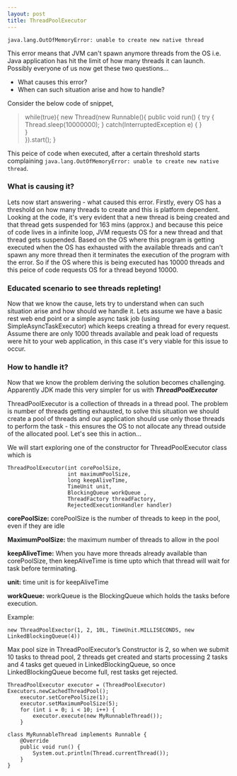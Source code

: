 ```yaml
---
layout: post
title: ThreadPoolExecutor
---
```


`java.lang.OutOfMemoryError: unable to create new native thread`

This error means that JVM can't spawn anymore threads from the OS i.e. Java application has hit the limit of how many threads it can launch. Possibly everyone of us now get these two questions...

* What causes this error?
* When can such situation arise and how to handle?

Consider the below code of snippet,

>	while(true){
	    new Thread(new Runnable(){
        	public void run() {
            	try {
                		Thread.sleep(10000000);
            	} catch(InterruptedException e) { 
            	}        
        	}        	 
	    }).start();
	}
>

This peice of code when executed, after a certain threshold starts complaining  `java.lang.OutOfMemoryError: unable to create new native thread`.

### What is causing it?

Lets now start answering - what caused this error. Firstly, every OS has a threshold on how many threads to create and this is platform dependent. Looking at the code, it's very evident that a new thread is being created and that thread gets suspended for 163 mins (approx.) and because this peice of code lives in a infinite loop, JVM requests OS for a new thread and that thread gets suspended. Based on the OS where this program is getting executed when the OS has exhausted with the available threads and can't spawn any more thread then it terminates the execution of the program with the error. So if the OS where this is being executed has 10000 threads and this peice of code requests OS for a thread beyond 10000.

### Educated scenario to see threads repleting!

Now that we know the cause, lets try to understand when can such situation arise and how should we handle it. Lets assume we have a basic rest web end point or a simple async task job (using SimpleAsyncTaskExecutor) which keeps creating a thread for every request. Assume there are only 1000 threads available and peak load of requests were hit to your web application, in this case it's very viable for this issue to occur.

### How to handle it?

Now that we know the problem deriving the solution becomes challenging. Apparently JDK made this very simpler for us with _**ThreadPoolExecutor**_

ThreadPoolExecutor is a collection of threads in a thread pool. The problem is number of threads getting exhausted, to solve this situation we should create a pool of threads and our application should use only those threads to perform the task - this ensures the OS to not allocate any thread outside of the allocated pool. Let's see this in action...

We will start exploring one of the constructor for ThreadPoolExecutor class which is

>	
	ThreadPoolExecutor(int corePoolSize,
                       int maximumPoolSize,
                       long keepAliveTime,
                       TimeUnit unit,
                       BlockingQueue workQueue ,
                       ThreadFactory threadFactory,
                       RejectedExecutionHandler handler)

**corePoolSize:** corePoolSize is the number of threads to keep in the pool, even if they are idle

**MaximumPoolSize:** the maximum number of threads to allow in the pool

**keepAliveTime:** When you have more threads already available than corePoolSize, then keepAliveTime is time upto which that thread will wait for task before terminating.

**unit:** time unit is for keepAliveTime

**workQueue:** workQueue is the BlockingQueue which holds the tasks before execution.

Example: 

>	
	new ThreadPoolExector(1, 2, 10L, TimeUnit.MILLISECONDS, new LinkedBlockingQueue(4))

Max pool size in ThreadPoolExecutor’s Constructor is 2, so when we submit 10 tasks to thread pool, 2 threads get created and starts processing 2 tasks and 4 tasks get queued in LinkedBlockingQueue, so once LinkedBlockingQueue become full, rest tasks get rejected.

>	
	ThreadPoolExecutor executor = (ThreadPoolExecutor) Executors.newCachedThreadPool();
		executor.setCorePoolSize(1);
		executor.setMaximumPoolSize(5);
		for (int i = 0; i < 10; i++) {
			executor.execute(new MyRunnableThread());
		}

>	
	class MyRunnableThread implements Runnable {
		@Override
		public void run() {
			System.out.println(Thread.currentThread());
		}
	}

